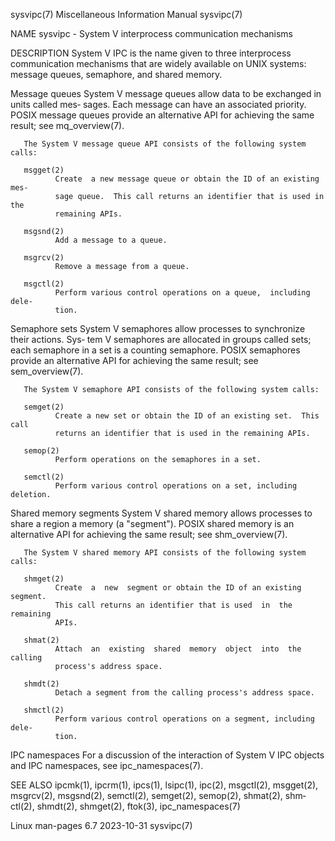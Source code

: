 sysvipc(7)             Miscellaneous Information Manual             sysvipc(7)

NAME
       sysvipc - System V interprocess communication mechanisms

DESCRIPTION
       System  V  IPC  is  the  name given to three interprocess communication
       mechanisms that are widely available on UNIX systems:  message  queues,
       semaphore, and shared memory.

   Message queues
       System V message queues allow data to be exchanged in units called mes‐
       sages.   Each  message  can have an associated priority.  POSIX message
       queues provide an alternative API for achieving the  same  result;  see
       mq_overview(7).

       The System V message queue API consists of the following system calls:

       msgget(2)
              Create  a new message queue or obtain the ID of an existing mes‐
              sage queue.  This call returns an identifier that is used in the
              remaining APIs.

       msgsnd(2)
              Add a message to a queue.

       msgrcv(2)
              Remove a message from a queue.

       msgctl(2)
              Perform various control operations on a queue,  including  dele‐
              tion.

   Semaphore sets
       System V semaphores allow processes to synchronize their actions.  Sys‐
       tem V semaphores are allocated in groups called sets; each semaphore in
       a set is a counting semaphore.  POSIX semaphores provide an alternative
       API for achieving the same result; see sem_overview(7).

       The System V semaphore API consists of the following system calls:

       semget(2)
              Create a new set or obtain the ID of an existing set.  This call
              returns an identifier that is used in the remaining APIs.

       semop(2)
              Perform operations on the semaphores in a set.

       semctl(2)
              Perform various control operations on a set, including deletion.

   Shared memory segments
       System  V  shared memory allows processes to share a region a memory (a
       "segment").  POSIX shared memory is an alternative  API  for  achieving
       the same result; see shm_overview(7).

       The System V shared memory API consists of the following system calls:

       shmget(2)
              Create  a  new  segment or obtain the ID of an existing segment.
              This call returns an identifier that is used  in  the  remaining
              APIs.

       shmat(2)
              Attach  an  existing  shared  memory  object  into  the  calling
              process's address space.

       shmdt(2)
              Detach a segment from the calling process's address space.

       shmctl(2)
              Perform various control operations on a segment, including dele‐
              tion.

   IPC namespaces
       For a discussion of the interaction of System V  IPC  objects  and  IPC
       namespaces, see ipc_namespaces(7).

SEE ALSO
       ipcmk(1),  ipcrm(1),  ipcs(1),  lsipc(1), ipc(2), msgctl(2), msgget(2),
       msgrcv(2), msgsnd(2), semctl(2), semget(2),  semop(2),  shmat(2),  shm‐
       ctl(2), shmdt(2), shmget(2), ftok(3), ipc_namespaces(7)

Linux man-pages 6.7               2023-10-31                        sysvipc(7)
